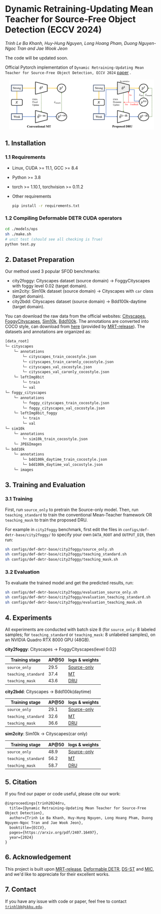 # Dynamic Retraining-Updating Mean Teacher for Source-Free Object Detection (ECCV 2024)
*Trinh Le Ba Khanh, Huy-Hung Nguyen, Long Hoang Pham, Duong Nguyen-Ngoc Tran and Jae Wook Jeon*

The code will be updated soon.

Official Pytorch implementation of `Dynamic Retraining-Updating Mean Teacher for Source-Free Object Detection, ECCV 2024` [paper](https://arxiv.org/pdf/2407.16497) .

<p align="center">
  <img width="95%" alt="DRU scheme" src="Figure_DRU_MT.pdf">
</p> 

## 1. Installation

### 1.1 Requirements

- Linux, CUDA >= 11.1, GCC >= 8.4

- Python >= 3.8

- torch >= 1.10.1, torchvision >= 0.11.2

- Other requirements

  ```bash
  pip install -r requirements.txt
  ```

### 1.2 Compiling Deformable DETR CUDA operators

```bash
cd ./models/ops
sh ./make.sh
# unit test (should see all checking is True)
python test.py
```

## 2. Dataset Preparation

Our method used 3 popular SFOD benchmarks:

- city2foggy: Cityscapes dataset (source domain) → FoggyCityscapes with foggy level 0.02 (target domain).
- sim2city: Sim10k dataset (source domain) → Cityscapes with `car` class (target domain).
- city2bdd: Cityscapes dataset (source domain) → Bdd100k-daytime (target domain).

You can download the raw data from the official websites: [Cityscapes](https://www.cityscapes-dataset.com/downloads/),  [FoggyCityscapes](https://www.cityscapes-dataset.com/downloads/),  [Sim10k](https://fcav.engin.umich.edu/projects/driving-in-the-matrix), [Bdd100k](https://bdd-data.berkeley.edu/). The annotations are converted into COCO style, can download from [here](https://drive.google.com/file/d/1LB0wK9kO3eW8jpR2ZtponmYWe9x2KSiU/view?usp=sharing) (provided by [MRT-release](https://github.com/JeremyZhao1998/MRT-release)). The datasets and annotations are organized as:

```bash
[data_root]
└─ cityscapes
	└─ annotations
		└─ cityscapes_train_cocostyle.json
		└─ cityscapes_train_caronly_cocostyle.json
		└─ cityscapes_val_cocostyle.json
		└─ cityscapes_val_caronly_cocostyle.json
	└─ leftImg8bit
		└─ train
		└─ val
└─ foggy_cityscapes
	└─ annotations
		└─ foggy_cityscapes_train_cocostyle.json
		└─ foggy_cityscapes_val_cocostyle.json
	└─ leftImg8bit_foggy
		└─ train
		└─ val
└─ sim10k
	└─ annotations
		└─ sim10k_train_cocostyle.json
	└─ JPEGImages
└─ bdd10k
	└─ annotations
		└─ bdd100k_daytime_train_cocostyle.json
		└─ bdd100k_daytime_val_cocostyle.json
	└─ images
```

## 3. Training and Evaluation

### 3.1 Training

First, run `source_only` to pretrain the Source-only model. Then, run `teaching_standard` to train the conventional Mean-Teacher framework OR `teaching_mask` to train the proposed DRU.

For example in `city2foggy` benchmark, first edit the files in `configs/def-detr-base/city2foggy/` to specify your own `DATA_ROOT` and `OUTPUT_DIR`, then run:

```bash
sh configs/def-detr-base/city2foggy/source_only.sh
sh configs/def-detr-base/city2foggy/teaching_standard.sh
sh configs/def-detr-base/city2foggy/teaching_mask.sh
```

### 3.2 Evaluation

To evaluate the trained model and get the predicted results, run:

```bash
sh configs/def-detr-base/city2foggy/evaluation_source_only.sh
sh configs/def-detr-base/city2foggy/evaluation_teaching_standard.sh
sh configs/def-detr-base/city2foggy/evaluation_teaching_mask.sh
```

## 4. Experiments 

All experiments are conducted with batch size 8 (for `source_only`: 8 labeled samples; for `teaching_standard` or `teaching_mask`: 8 unlabeled samples), on an NVIDIA Quadro RTX 8000 GPU (48GB).

**city2foggy**: Cityscapes → FoggyCityscapes(level 0.02)

Training stage   | AP@50 | logs & weights                                               |
| ---------------- | ----- | ------------------------------------------------------------ |
| `source_only`      | 29.5  | [Source-only](https://drive.google.com/drive/folders/1v_ixx3iPlI9MpSBoxorohLDcGW1_Kk7R?usp=sharing)|
| `teaching_standard` | 37.4  | [MT](https://drive.google.com/drive/folders/191EkAXNAvoZFjk9FdItF7oHzGL_yMQ_m?usp=sharing)|
| `teaching_mask`    | 43.6  | [DRU](https://drive.google.com/drive/folders/1BCndrRs6WyBsWwYI8n68KWYLzLl18yUG?usp=sharing)|

**city2bdd**: Cityscapes → Bdd100k(daytime)

Training stage   | AP@50 | logs & weights                                               |
| ---------------- | ----- | ------------------------------------------------------------ |
| `source_only`      | 29.1  | [Source-only](https://drive.google.com/drive/folders/1PUYNsw_dTGh-laoAAOg202E6bgJA84VE?usp=sharing)|
| `teaching_standard` | 32.6  | [MT](https://drive.google.com/drive/folders/16IlimDDUWymv5uZCvl6bARKi6YlDF84t?usp=sharing)|
| `teaching_mask`    | 36.6  | [DRU](https://drive.google.com/drive/folders/1uoMv1iD2-67Ohim22U88P3M1RE4MIN9K?usp=sharing)|

**sim2city**: Sim10k → Cityscapes(car only)

Training stage   | AP@50 | logs & weights                                               |
| ---------------- | ----- | ------------------------------------------------------------ |
| `source_only`      | 48.9  | [Source-only](https://drive.google.com/drive/folders/1ZMM56op0HinkT102xL7uZFH3MINnoIBl?usp=sharing)|
| `teaching_standard` | 56.2  | [MT](https://drive.google.com/drive/folders/1FmiUAAnq6ScJ_UUqg0boWg3FxRhqRwWH?usp=sharing)|
| `teaching_mask`    | 58.7  | [DRU](https://drive.google.com/drive/folders/11g-_M3uTltme2JXAMlhZS2vcy7TENOtl?usp=sharing)|

## 5. Citation

If you find our paper or code useful, please cite our work:

```
@inproceedings{trinh2024dru,
  title={Dynamic Retraining-Updating Mean Teacher for Source-Free Object Detection},
  author={Trinh Le Ba Khanh, Huy-Hung Nguyen, Long Hoang Pham, Duong Nguyen-Ngoc Tran and Jae Wook Jeon},
  booktitle={ECCV},
  pages={https://arxiv.org/pdf/2407.16497},
  year={2024}
}
```

## 6. Acknowledgement

This project is built upon [MRT-release](https://github.com/JeremyZhao1998/MRT-release), [Deformable DETR](https://github.com/fundamentalvision/Deformable-DETR), [DS-ST](https://github.com/DZhaoXd/DT-ST) and [MIC](https://github.com/lhoyer/MIC), and we'd like to appreciate for their excellent works.

## 7. Contact

If you have any issue with code or paper, feel free to contact [```trinhlbk@skku.edu```](mailto:trinhlbk@skku.edu).
